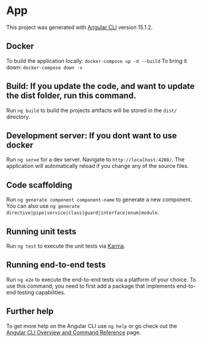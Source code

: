 # App

This project was generated with [Angular CLI](https://github.com/angular/angular-cli) version 15.1.2.

## Docker

To build the application locally: `docker-compose up -d --build`
To bring it down: `docker-compose down -v`

## Build: If you update the code, and want to update the dist folder, run this command.

Run `ng build` to build the projects artifacts will be stored in the `dist/` directory.

## Development server: If you dont want to use docker

Run `ng serve` for a dev server. Navigate to `http://localhost:4200/`. The application will automatically reload if you change any of the source files.

## Code scaffolding

Run `ng generate component component-name` to generate a new component. You can also use `ng generate directive|pipe|service|class|guard|interface|enum|module`.

## Running unit tests

Run `ng test` to execute the unit tests via [Karma](https://karma-runner.github.io).

## Running end-to-end tests

Run `ng e2e` to execute the end-to-end tests via a platform of your choice. To use this command, you need to first add a package that implements end-to-end testing capabilities.

## Further help

To get more help on the Angular CLI use `ng help` or go check out the [Angular CLI Overview and Command Reference](https://angular.io/cli) page.
